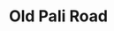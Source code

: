 ---
layout: recipe
title: Old Pali Road
category: North American - Other
aged: NAS
abv: 43
distillery: Ko’olau Distillery
distillery-location: Hawaii, US
nose: 
palate: 
finish: 
tag:
    - whiskey
---
